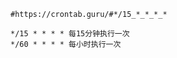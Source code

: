   
  ```shell
  #https://crontab.guru/#*/15_*_*_*_*
  
  */15 * * * * 每15分钟执行一次
  */60 * * * * 每小时执行一次
  
  ```
